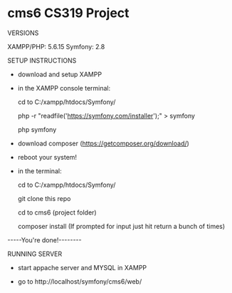 # cms6 CS319 Project

VERSIONS

XAMPP/PHP: 5.6.15
Symfony: 2.8

SETUP INSTRUCTIONS

- download and setup XAMPP

- in the XAMPP console terminal:

	cd to C:/xampp/htdocs/Symfony/

	php -r "readfile('https://symfony.com/installer');" > symfony

	php symfony

- download composer (https://getcomposer.org/download/)

- reboot your system!

- in the terminal:

	cd to C:/xampp/htdocs/Symfony/

	git clone this repo

	cd to cms6 (project folder)

	composer install (If prompted for input just hit return a bunch of times)

-----You're done!--------

RUNNING SERVER

- start appache server and MYSQL in XAMPP 

- go to http://localhost/symfony/cms6/web/